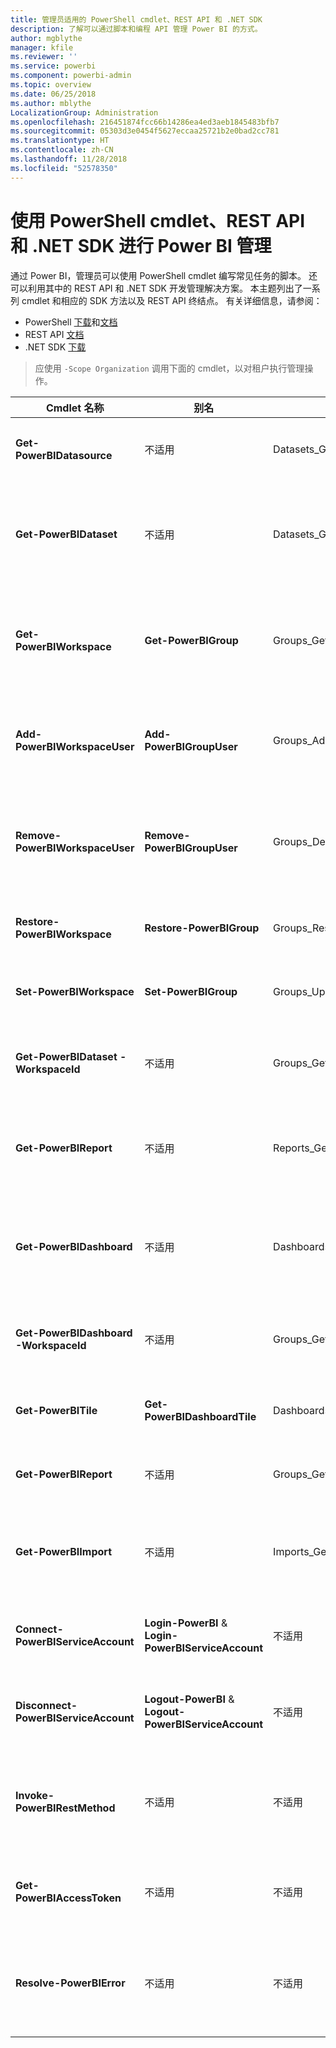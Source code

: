 ```yaml
---
title: 管理员适用的 PowerShell cmdlet、REST API 和 .NET SDK
description: 了解可以通过脚本和编程 API 管理 Power BI 的方式。
author: mgblythe
manager: kfile
ms.reviewer: ''
ms.service: powerbi
ms.component: powerbi-admin
ms.topic: overview
ms.date: 06/25/2018
ms.author: mblythe
LocalizationGroup: Administration
ms.openlocfilehash: 216451874fcc66b14286ea4ed3aeb1845483bfb7
ms.sourcegitcommit: 05303d3e0454f5627eccaa25721b2e0bad2cc781
ms.translationtype: HT
ms.contentlocale: zh-CN
ms.lasthandoff: 11/28/2018
ms.locfileid: "52578350"
---
```

# <a name="powershell-cmdlets-rest-apis-and-net-sdk-for-power-bi-administration"></a>使用 PowerShell cmdlet、REST API 和 .NET SDK 进行 Power BI 管理
通过 Power BI，管理员可以使用 PowerShell cmdlet 编写常见任务的脚本。 还可以利用其中的 REST API 和 .NET SDK 开发管理解决方案。 本主题列出了一系列 cmdlet 和相应的 SDK 方法以及 REST API 终结点。 有关详细信息，请参阅：

- PowerShell [下载](https://www.powershellgallery.com/packages/MicrosoftPowerBIMgmt/)和[文档](https://docs.microsoft.com/powershell/power-bi/overview?view=powerbi-ps)
- REST API [文档](https://docs.microsoft.com/rest/api/power-bi/admin)
- .NET SDK [下载](https://www.nuget.org/packages/Microsoft.PowerBI.Api/)

> 应使用 `-Scope Organization` 调用下面的 cmdlet，以对租户执行管理操作。

| **Cmdlet 名称** | **别名** | **SDK 方法** | **REST API 终结点** | **说明** |
| --- | --- | --- | --- | --- |
| **Get-PowerBIDatasource** | 不适用 | Datasets\_GetDataSourcesAsAdmin | /v1.0/myorg/admin/datasets/{datasetkey}/datasources | 获取给定数据集的数据源。 |
| **Get-PowerBIDataset** | 不适用 | Datasets\_GetDatasetsAsAdmin | /v1.0/myorg/admin/datasets | 获取 Power BI 租户中的完整数据集列表。 |
| **Get-PowerBIWorkspace** | **Get-PowerBIGroup** | Groups\_GetGroupsAsAdmin | /v1.0/myorg/admin/groups | 获取 Power BI 租户中的完整工作区列表。 |
| **Add-PowerBIWorkspaceUser** | **Add-PowerBIGroupUser** |Groups\_AddUserAsAdmin | /v1.0/myorg/admin/groups/{groupId}/users | 将用户作为成员添加到给定的工作区。 |
| **Remove-PowerBIWorkspaceUser** | **Remove-PowerBIGroupUser** | Groups\_DeleteUserAsAdmin | /v1.0/myorg/admin/groups/{groupId}/users/{user} | 从给定工作区的成员身份列表中删除用户。 |
| **Restore-PowerBIWorkspace** |**Restore-PowerBIGroup** | Groups\_RestoreDeletedGroupAsAdmin | /v1.0/myorg/admin/groups/{groupId}/restore | 还原已删除的工作区。 |
| **Set-PowerBIWorkspace** |**Set-PowerBIGroup** | Groups\_UpdateGroupAsAdmin | /v1.0/myorg/admin/groups/{groupId} | 更新给定工作区的属性。 |
| **Get-PowerBIDataset -WorkspaceId** | 不适用 | Groups\_GetDatasetsAsAdmin | /v1.0/myorg/admin/groups/{group\_id}/datasets | 获取给定工作区中的数据集。 |
| **Get-PowerBIReport** | 不适用 | Reports\_GetReportsAsAdmin | /v1.0/myorg/admin/reports | 获取 Power BI 租户中的完整报表列表。 |
| **Get-PowerBIDashboard** | 不适用 | Dashboards\_GetDashboardsAsAdmin | /v1.0/myorg/admin/dashboards | 获取 Power BI 租户中的完整仪表板列表。 |
| **Get-PowerBIDashboard -WorkspaceId** | 不适用 | Groups\_GetDashboardsAsAdmin | /v1.0/myorg/admin/groups/{group\_id}/dashboards | 获取给定工作区中的仪表板。 |
| **Get-PowerBITile** | **Get-PowerBIDashboardTile** | Dashboards\_GetTilesAsAdmin | /v1.0/myorg/admin/dashboards/{dashboard\_id}/tiles | 获取给定仪表板的磁贴。 |
| **Get-PowerBIReport** | 不适用 | Groups\_GetReportsAsAdmin | /v1.0/myorg/admin/groups/{group\_id}/reports | 获取给定工作区中的报表。 |
| **Get-PowerBIImport** | 不适用 | Imports\_GetImportsAsAdmin | /v1.0/myorg/admin/imports | 获取 Power BI 租户中的完整导出列表。 |
| **Connect-PowerBIServiceAccount** | **Login-PowerBI** &  **Login-PowerBIServiceAccount** | 不适用 | 不适用 | 登录 Power BI 并启动一个会话。 |
| **Disconnect-PowerBIServiceAccount** | **Logout-PowerBI** & **Logout-PowerBIServiceAccount** | 不适用 | 不适用 | 注销 Power BI 并关闭现有会话。 |
| **Invoke-PowerBIRestMethod**| 不适用 | 不适用 | 不适用 | 将任意 REST API 调用发送到 Power BI。 |
| **Get-PowerBIAccessToken**| 不适用 | 不适用 | 不适用 | 在会话中获取 Power BI 访问令牌。 |
| **Resolve-PowerBIError**| 不适用 | 不适用 | 不适用 | 获取失败 cmdlet 调用的详细错误信息。 |
